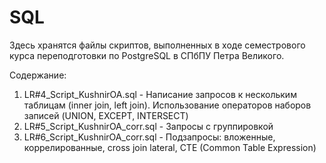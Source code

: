 # SQL
Здесь хранятся файлы скриптов, выполненных в ходе семестрового курса переподготовки по PostgreSQL в СПбПУ Петра Великого.

Содержание:
1. LR#4_Script_KushnirOA.sql - Написание запросов к нескольким таблицам (inner join, left join). Использование операторов наборов записей (UNION, EXCEPT, INTERSECT)
2. LR#5_Script_KushnirOA_corr.sql - Запросы с группировкой
3. LR#6_Script_KushnirOA_corr.sql - Подзапросы: вложенные, коррелированные, cross join lateral, CTE (Common Table Expression)
